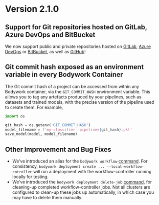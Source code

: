 # Version 2.1.0

## Support for Git repositories hosted on GitLab, Azure DevOps and BitBucket

We now support public and private repositories hosted on [GitLab](https://about.gitlab.com), [Azure DevOps](https://azure.microsoft.com/en-gb/services/devops/) or [BitBucket](https://bitbucket.org/product/), as well as [GitHub](https://github.com)!

## Git commit hash exposed as an environment variable in every Bodywork Container

The Git commit hash of a project can be accessed from within any Bodywork container, via the `GIT_COMMIT_HASH` environment variable. This allows you to tag any artefacts produced by your pipelines, such as datasets and trained models, with the precise version of the pipeline used to create them. For example,

```python
import os

git_hash = os.getenv('GIT_COMMIT_HASH')
model_filename = f'my-classifier--pipeline={git_hash}.pkl'
save_model(model, model_filename)
```

## Other Improvement and Bug Fixes

- We've introduced an alias for the `bodywork workflow` [command](../user_guide.md#testing-workflows-locally). For consistency, `bodywork deployment create ... --local-workflow-cotroller` will run a deployment with the workflow-controller running locally for testing.
- We've introduced the `bodywork deployment delete-job` [command](../cli_reference.md#delete-deployment-jobs), for cleaning-up completed workflow-controller jobs. Not all clusters are configured to clean-up these jobs up automatically, in which case you may have to delete them manually.
